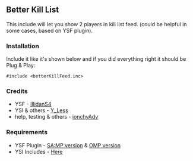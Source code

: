 ## Better Kill List
This include will let you show 2 players in kill list feed. (could be helpful in some cases, based on YSF plugin).

### Installation
Include it like it's shown below and if you did everything right it should be Plug & Play:
```pawn
#include <betterKillFeed.inc>
```

### Credits
* YSF - [IllidanS4](https://github.com/IllidanS4)
* YSI & others - [Y_Less](https://github.com/Y-Less/)
* help, testing & others - [ionchyAdv](https://github.com/ionchyAdv)

### Requirements
* YSF Plugin - [SA:MP version](https://github.com/IllidanS4/YSF/releases) & [OMP version](https://gist.github.com/AmyrAhmady/94a33fc502c2694032523969e7d2ee02)
* YSI Includes - [Here](https://github.com/pawn-lang/YSI-Includes/releases)
